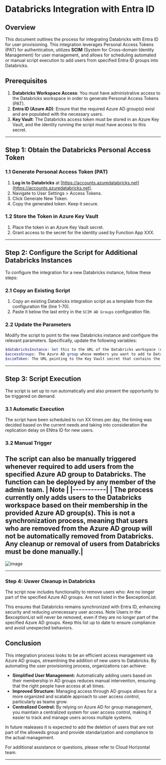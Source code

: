 # Databricks Integration with Entra ID

## Overview

This document outlines the process for integrating Databricks with Entra ID for user provisioning. This integration leverages Personal Access Tokens (PAT) for authentication, utilizes **SCIM** (System for Cross-domain Identity Management) for user management, and allows for scheduling automated or manual script execution to add users from specified Entra ID groups into Databricks.

## Prerequisites

1. **Databricks Workspace Access**: You must have administrative access to the Databricks workspace in order to generate Personal Access Tokens (PAT).
2. **Entra ID (Azure AD)**: Ensure that the required Azure AD group(s) exist and are populated with the necessary users.
3. **Key Vault**: The Databricks access token must be stored in an Azure Key Vault, and the identity running the script must have access to this secret.

---

## Step 1: Obtain the Databricks Personal Access Token

### 1.1 Generate Personal Access Token (PAT)

1. **Log in to Databricks** at [https://accounts.azuredatabricks.net](https://accounts.azuredatabricks.net).
2. Navigate to User Settings > Access Tokens.
3. Click Generate New Token.
4. Copy the generated token. Keep it secure.

### 1.2 Store the Token in Azure Key Vault

1. Place the token in an Azure Key Vault secret.
2. Grant access to the secret for the identity used by Function App XXX.

---

## Step 2: Configure the Script for Additional Databricks Instances

To configure the integration for a new Databricks instance, follow these steps:

### 2.1 Copy an Existing Script

1. Copy an existing Databricks integration script as a template from the configuration file (line 1-70).
2. Paste it below the last entry in the `SCIM AD Groups` configuration file.

### 2.2 Update the Parameters

Modify the script to point to the new Databricks instance and configure the relevant parameters. Specifically, update the following variables:

```Powershell
$databricksInstance: Set this to the URL of the Databricks workspace (e.g., "https://adb-6234138917436195.15.azuredatabricks.net").
$accessGroups: The Azure AD group whose members you want to add to Databricks.
$scimToken: The URL pointing to the Key Vault secret that contains the generated Personal Access Token.
```
---

## Step 3: Script Execution
The script is set up to run automatically and also present the opportunity to be triggered on demand.

### 3.1 Automatic Execution
The script have been scheduled to run XX times per day, the timing was decided based on the current needs and taking into consideration the replication delay on ENtra ID for new users.

### 3.2 Manual Trigger
The script can also be manually triggered whenever required to add users from the specified Azure AD group to Databricks. The function can be deployed by any member of the admin team.
| **Note**     |
|-----------|
| The process currently only adds users to the Databricks workspace based on their membership in the provided Azure AD group(s). This is not a synchronization process, meaning that users who are removed from the Azure AD group will not be automatically removed from Databricks. Any cleanup or removal of users from Databricks must be done manually.| 
---
![image](https://github.com/user-attachments/assets/1455b952-00fc-4830-8f8e-555c119a6559)

---
### Step 4: Uswer Cleanup in Databricks
The script now includes functionality to remove users who:
 Are no longer part of the specified Azure AD groups.
 Are not listed in the $exceptionList.

 This ensures that Databricks remains synchronized with Entra ID, enhancing security and reducing unnecessary user access.
Note
Users in the $exceptionList will never be removed, even if they are no longer part of the specified Azure AD groups. Keep this list up to date to ensure compliance and avoid unexpected behaviors.

## Conclusion

This integration process looks to be an efficient access management via Azure AD groups, streamlining the addition of new users to Databricks. By automating the user provisioning process, organizations can achieve:

- **Simplified User Management:** Automatically adding users based on their membership in AD groups reduces manual intervention, ensuring that the right people have access at all times.
- **Improved Structure:** Managing access through AD groups allows for a more organized and scalable approach to user access control, particularly as teams grow.
- **Centralized Control:** By relying on Azure AD for group management, you maintain a centralized system for user access control, making it easier to track and manage users across multiple systems.

In future realeases it is expected to add the deletion of users that are not part of the alloweds group and provide standarization and compliance to the actual management. 

For additional assistance or questions, please refer to Cloud Horizontal team.

---
